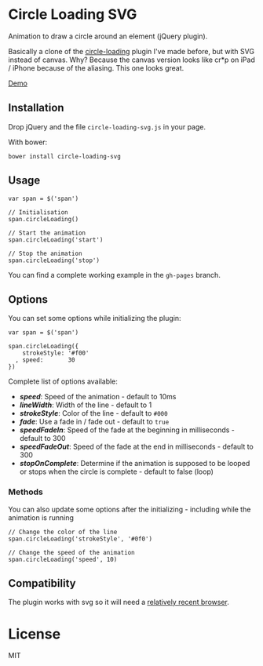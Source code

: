 # Circle Loading SVG

Animation to draw a circle around an element (jQuery plugin).

Basically a clone of the [circle-loading](https://github.com/romainberger/circle-loading) plugin I've made before, but with SVG instead of canvas. Why? Because the canvas version looks like cr*p on iPad / iPhone because of the aliasing. This one looks great.

[Demo](http://romainberger.github.io/circle-loading-svg)

## Installation

Drop jQuery and the file `circle-loading-svg.js` in your page.

With bower:

    bower install circle-loading-svg

## Usage

    var span = $('span')

    // Initialisation
    span.circleLoading()

    // Start the animation
    span.circleLoading('start')

    // Stop the animation
    span.circleLoading('stop')

You can find a complete working example in the `gh-pages` branch.

## Options

You can set some options while initializing the plugin:

    var span = $('span')

    span.circleLoading({
        strokeStyle: '#f00'
      , speed:       30
    })

Complete list of options available:

* ***speed***: Speed of the animation - default to 10ms
* ***lineWidth***: Width of the line - default to 1
* ***strokeStyle***: Color of the line - default to `#000`
* ***fade***: Use a fade in / fade out - default to `true`
* ***speedFadeIn***: Speed of the fade at the beginning in milliseconds - default to 300
* ***speedFadeOut***: Speed of the fade at the end in milliseconds - default to 300
* ***stopOnComplete***: Determine if the animation is supposed to be looped or stops when the circle is complete - default to false (loop)


### Methods

You can also update some options after the initializing - including while the animation is running

    // Change the color of the line
    span.circleLoading('strokeStyle', '#0f0')

    // Change the speed of the animation
    span.circleLoading('speed', 10)

## Compatibility

The plugin works with svg so it will need a [relatively recent browser](http://caniuse.com/#search=svg).

# License

MIT
